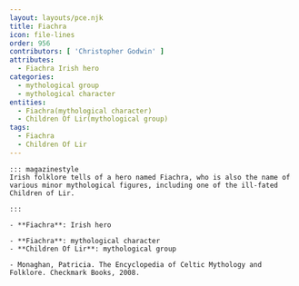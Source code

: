 ```yaml
---
layout: layouts/pce.njk
title: Fiachra
icon: file-lines
order: 956
contributors: [ 'Christopher Godwin' ]
attributes:
  - Fiachra Irish hero
categories:
  - mythological group
  - mythological character
entities:
  - Fiachra(mythological character)
  - Children Of Lir(mythological group)
tags:
  - Fiachra
  - Children Of Lir
---
```

``` tab [group1:Info]
::: magazinestyle
Irish folklore tells of a hero named Fiachra, who is also the name of various minor mythological figures, including one of the ill-fated Children of Lir.

:::
```
``` tab [group1:Attributes]
- **Fiachra**: Irish hero
```
``` tab [group1:Entities]
- **Fiachra**: mythological character
- **Children Of Lir**: mythological group
```
``` tab [group1:Sources]
- Monaghan, Patricia. The Encyclopedia of Celtic Mythology and Folklore. Checkmark Books, 2008.
```
